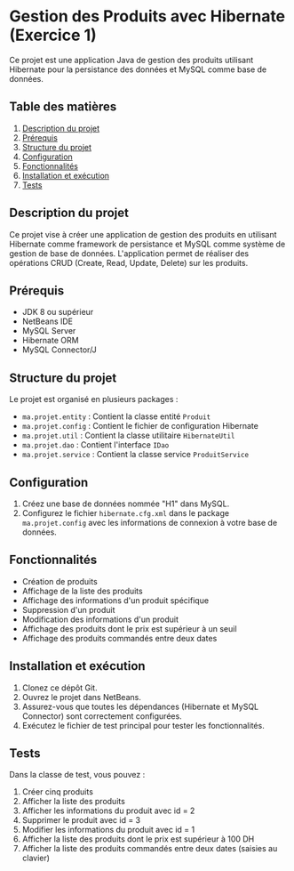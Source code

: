 # Gestion des Produits avec Hibernate (Exercice 1)

Ce projet est une application Java de gestion des produits utilisant Hibernate pour la persistance des données et MySQL comme base de données.

## Table des matières

1. [Description du projet](#description-du-projet)
2. [Prérequis](#prérequis)
3. [Structure du projet](#structure-du-projet)
4. [Configuration](#configuration)
5. [Fonctionnalités](#fonctionnalités)
6. [Installation et exécution](#installation-et-exécution)
7. [Tests](#tests)

## Description du projet

Ce projet vise à créer une application de gestion des produits en utilisant Hibernate comme framework de persistance et MySQL comme système de gestion de base de données. L'application permet de réaliser des opérations CRUD (Create, Read, Update, Delete) sur les produits.

## Prérequis

- JDK 8 ou supérieur
- NetBeans IDE
- MySQL Server
- Hibernate ORM
- MySQL Connector/J

## Structure du projet

Le projet est organisé en plusieurs packages :

- `ma.projet.entity` : Contient la classe entité `Produit`
- `ma.projet.config` : Contient le fichier de configuration Hibernate
- `ma.projet.util` : Contient la classe utilitaire `HibernateUtil`
- `ma.projet.dao` : Contient l'interface `IDao`
- `ma.projet.service` : Contient la classe service `ProduitService`

## Configuration

1. Créez une base de données nommée "H1" dans MySQL.
2. Configurez le fichier `hibernate.cfg.xml` dans le package `ma.projet.config` avec les informations de connexion à votre base de données.

## Fonctionnalités

- Création de produits
- Affichage de la liste des produits
- Affichage des informations d'un produit spécifique
- Suppression d'un produit
- Modification des informations d'un produit
- Affichage des produits dont le prix est supérieur à un seuil
- Affichage des produits commandés entre deux dates

## Installation et exécution

1. Clonez ce dépôt Git.
2. Ouvrez le projet dans NetBeans.
3. Assurez-vous que toutes les dépendances (Hibernate et MySQL Connector) sont correctement configurées.
4. Exécutez le fichier de test principal pour tester les fonctionnalités.

## Tests

Dans la classe de test, vous pouvez :

1. Créer cinq produits
2. Afficher la liste des produits
3. Afficher les informations du produit avec id = 2
4. Supprimer le produit avec id = 3
5. Modifier les informations du produit avec id = 1
6. Afficher la liste des produits dont le prix est supérieur à 100 DH
7. Afficher la liste des produits commandés entre deux dates (saisies au clavier)
